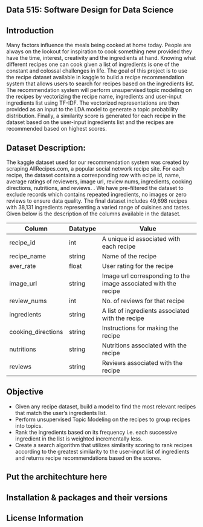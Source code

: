## Data 515: Software Design for Data Science


## Introduction 

Many factors influence the meals being cooked at home today. People are always on the lookout for inspiration to cook something new provided they have the time, interest, creativity and the ingredients at hand. Knowing what different recipes one can cook given a list of ingredients is one of the constant and colossal challenges in life. The goal of this project is to use the recipe dataset available in kaggle to build a recipe recommendation system that allows users to search for recipes based on the ingredients list. The recommendation system will perform unsupervised topic modeling on the recipes by vectorizing the recipe name, ingredients and user-input ingredients list using TF-IDF. The vectorized representations are then provided as an input to the LDA model to generate a topic probability distribution. Finally, a similarity score is generated for each recipe in the dataset based on the user-input ingredients list and the recipes are recommended based on highest scores. 


## Dataset Description:

The kaggle dataset used for our recommendation system was created by scraping AllRecipes.com, a popular social network recipe site. For each recipe, the dataset contains a corresponding row with ecipe id, name, average ratings of reviewers, image url, review nums, ingredients, cooking directions, nutritions, and reviews. . We have pre-filtered the dataset to exclude records which contains repeated ingredients, no images or zero reviews to ensure data quality. The final dataset includes 49,698 recipes with 38,131 ingredients representing a varied range of cuisines and tastes. Given below is the description of the columns available in the dataset.

| Column | Datatype | Value |
| ------ | -------- | ----- |
| recipe_id | int | A unique id associated with each recipe |
| recipe_name | string | Name of the recipe |
| aver_rate | float | User rating for the recipe |
| image_url | string | Image url corresponding to the image associated with the recipe |
| review_nums | int | No. of reviews for that recipe |
| ingredients | string | A list of ingredients associated with the recipe |
| cooking_directions | string | Instructions for making the recipe |
| nutritions | string | Nutritions associated with the recipe |
| reviews | string | Reviews associated with the recipe |


## Objective

- Given any recipe dataset, build a model to find the most relevant recipes that match the user’s ingredients list.
- Perform unsupervised Topic Modeling on the recipes to group recipes into topics.
- Rank the ingredients based on its frequency i.e. each successive ingredient in the list is weighted incrementally less.
- Create a search algorithm that utilizes similarity scoring to rank recipes according to the greatest similarity to the user-input list of ingredients and returns recipe recommendations based on the scores. 

## Put the architechture here 

## Installation & packages and their versions


## License Information

